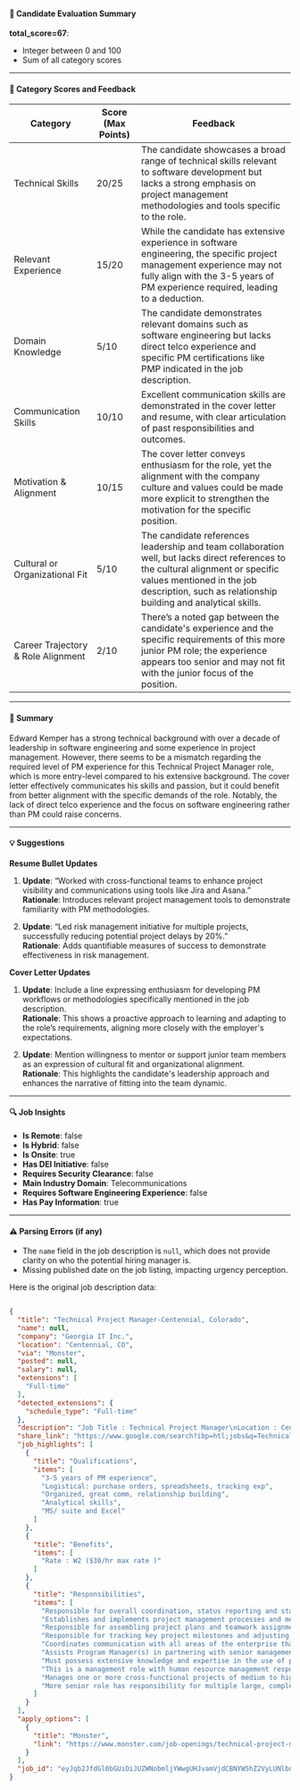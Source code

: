#### 📄 Candidate Evaluation Summary

**total_score=67**:  
- Integer between 0 and 100  
- Sum of all category scores  

---

#### 🎯 Category Scores and Feedback

| Category                           | Score (Max Points) | Feedback                                                                                                                                                                                                                      |
|------------------------------------|---------------------|-------------------------------------------------------------------------------------------------------------------------------------------------------------------------------------------------------------------------------|
| Technical Skills                   | 20/25               | The candidate showcases a broad range of technical skills relevant to software development but lacks a strong emphasis on project management methodologies and tools specific to the role.                                                                 |
| Relevant Experience                  | 15/20               | While the candidate has extensive experience in software engineering, the specific project management experience may not fully align with the 3-5 years of PM experience required, leading to a deduction.                                                        |
| Domain Knowledge                    | 5/10                | The candidate demonstrates relevant domains such as software engineering but lacks direct telco experience and specific PM certifications like PMP indicated in the job description.                                                                                       |
| Communication Skills                | 10/10               | Excellent communication skills are demonstrated in the cover letter and resume, with clear articulation of past responsibilities and outcomes.                                                                                                   |
| Motivation & Alignment              | 10/15               | The cover letter conveys enthusiasm for the role, yet the alignment with the company culture and values could be made more explicit to strengthen the motivation for the specific position.                                                       |
| Cultural or Organizational Fit      | 5/10                | The candidate references leadership and team collaboration well, but lacks direct references to the cultural alignment or specific values mentioned in the job description, such as relationship building and analytical skills.                                |
| Career Trajectory & Role Alignment | 2/10                | There’s a noted gap between the candidate's experience and the specific requirements of this more junior PM role; the experience appears too senior and may not fit with the junior focus of the position.                    |

---

#### 🧾 Summary

Edward Kemper has a strong technical background with over a decade of leadership in software engineering and some experience in project management. However, there seems to be a mismatch regarding the required level of PM experience for this Technical Project Manager role, which is more entry-level compared to his extensive background. The cover letter effectively communicates his skills and passion, but it could benefit from better alignment with the specific demands of the role. Notably, the lack of direct telco experience and the focus on software engineering rather than PM could raise concerns.

---

#### 💡 Suggestions

**Resume Bullet Updates**  
1. **Update**: “Worked with cross-functional teams to enhance project visibility and communications using tools like Jira and Asana.”  
   **Rationale**: Introduces relevant project management tools to demonstrate familiarity with PM methodologies.

2. **Update**: “Led risk management initiative for multiple projects, successfully reducing potential project delays by 20%.”  
   **Rationale**: Adds quantifiable measures of success to demonstrate effectiveness in risk management.

**Cover Letter Updates**  
1. **Update**: Include a line expressing enthusiasm for developing PM workflows or methodologies specifically mentioned in the job description.  
   **Rationale**: This shows a proactive approach to learning and adapting to the role’s requirements, aligning more closely with the employer's expectations.

2. **Update**: Mention willingness to mentor or support junior team members as an expression of cultural fit and organizational alignment.  
   **Rationale**: This highlights the candidate's leadership approach and enhances the narrative of fitting into the team dynamic.

---

#### 🔍 Job Insights

- **Is Remote**: false  
- **Is Hybrid**: false  
- **Is Onsite**: true  
- **Has DEI Initiative**: false  
- **Requires Security Clearance**: false  
- **Main Industry Domain**: Telecommunications  
- **Requires Software Engineering Experience**: false  
- **Has Pay Information**: true  

---

#### ⚠️ Parsing Errors (if any)

- The `name` field in the job description is `null`, which does not provide clarity on who the potential hiring manager is.
- Missing published date on the job listing, impacting urgency perception.

Here is the original job description data:

```json

{
  "title": "Technical Project Manager-Centennial, Colorado",
  "name": null,
  "company": "Georgia IT Inc.",
  "location": "Centennial, CO",
  "via": "Monster",
  "posted": null,
  "salary": null,
  "extensions": [
    "Full-time"
  ],
  "detected_extensions": {
    "schedule_type": "Full-time"
  },
  "description": "Job Title : Technical Project Manager\nLocation : Centennial, Colorado\nPosition Type : Contract\nRate : W2 ($30/hr max rate )\nInterview mode Face to face\nPreferred only Green card, US Citizen and GC EAD\nwe are looking for junior\nJob Description:\n\nSkill Sets:\n\u2022 PMP a Plus\n\u2022 3-5 years of PM experience\n\u2022 Logistical: purchase orders, spreadsheets, tracking exp.\n\u2022 Telco exp. a plus\n\u2022 Organized, great comm, relationship building\n\u2022 Analytical skills\n\u2022 MS/ suite and Excel\n\u2022 Oracle a plus.\nResponsibilities\n\u2022 Responsible for overall coordination, status reporting and stability of project oriented work efforts.\n\u2022 Establishes and implements project management processes and methodologies for the IT community to ensure projects are delivered on time, within budget, adhere to high quality standards and meet customer expectations.\n\u2022 Responsible for assembling project plans and teamwork assignments, directing and monitoring work efforts on a daily basis, identifying resource needs, performing quality review; and escalating functional, quality, timeline issues appropriately.\n\u2022 Responsible for tracking key project milestones and adjusting project plans and/or resources to meet the needs of customers.\n\u2022 Coordinates communication with all areas of the enterprise that impacts the scope, budget, risk and resources of the work effort being managed.\n\u2022 Assists Program Manager(s) in partnering with senior management of the business community to identify and prioritize opportunities for utilizing IT to achieve the goals of the enterprise.\n\u2022 Must possess extensive knowledge and expertise in the use of project management methodologies and tools, resource management practices and change management techniques.\n\u2022 This is a management role with human resource management responsibilities (e.g., hiring, performance management).\n\u2022 Manages one or more cross-functional projects of medium to high complexity.\n\u2022 More senior role has responsibility for multiple large, complex projects with greater impact to the enterprise.\n\nAbout the Company:\nGeorgia IT Inc.",
  "share_link": "https://www.google.com/search?ibp=htl;jobs&q=Technical+Project+Manager&htidocid=t99yT9O30D1OQLR3AAAAAA%3D%3D&hl=en-US&shndl=37&shmd=H4sIAAAAAAAA_1XNsQrCMBAAUFz7CU7nKjYRwUXHUkoF0aF7ucYjSYl3Jbmhf-RviqPLW1_12VTtQC5wdJjgmWUmp3BHRk-5boiVmCOmAzSSJONLoIabTFAIswsgDJ2IT7S9BtWlXKwtJRlfFDU64-RthWmS1c4ylR9jCZhpSag0ns7H1Szs97uOJPuI0A_QszMQGf7yxxe1i3szqgAAAA&shmds=v1_AQbUm976jpxwktreXHYtqA8TU49szL8VYLVyE03A08nWLzctZg&source=sh/x/job/li/m1/1#fpstate=tldetail&htivrt=jobs&htiq=Technical+Project+Manager&htidocid=t99yT9O30D1OQLR3AAAAAA%3D%3D",
  "job_highlights": [
    {
      "title": "Qualifications",
      "items": [
        "3-5 years of PM experience",
        "Logistical: purchase orders, spreadsheets, tracking exp",
        "Organized, great comm, relationship building",
        "Analytical skills",
        "MS/ suite and Excel"
      ]
    },
    {
      "title": "Benefits",
      "items": [
        "Rate : W2 ($30/hr max rate )"
      ]
    },
    {
      "title": "Responsibilities",
      "items": [
        "Responsible for overall coordination, status reporting and stability of project oriented work efforts",
        "Establishes and implements project management processes and methodologies for the IT community to ensure projects are delivered on time, within budget, adhere to high quality standards and meet customer expectations",
        "Responsible for assembling project plans and teamwork assignments, directing and monitoring work efforts on a daily basis, identifying resource needs, performing quality review; and escalating functional, quality, timeline issues appropriately",
        "Responsible for tracking key project milestones and adjusting project plans and/or resources to meet the needs of customers",
        "Coordinates communication with all areas of the enterprise that impacts the scope, budget, risk and resources of the work effort being managed",
        "Assists Program Manager(s) in partnering with senior management of the business community to identify and prioritize opportunities for utilizing IT to achieve the goals of the enterprise",
        "Must possess extensive knowledge and expertise in the use of project management methodologies and tools, resource management practices and change management techniques",
        "This is a management role with human resource management responsibilities (e.g., hiring, performance management)",
        "Manages one or more cross-functional projects of medium to high complexity",
        "More senior role has responsibility for multiple large, complex projects with greater impact to the enterprise"
      ]
    }
  ],
  "apply_options": [
    {
      "title": "Monster",
      "link": "https://www.monster.com/job-openings/technical-project-manager-centennial-colorado-centennial-co--bf210fa1-d498-4990-8842-f13a531189a1?utm_campaign=google_jobs_apply&utm_source=google_jobs_apply&utm_medium=organic"
    }
  ],
  "job_id": "eyJqb2JfdGl0bGUiOiJUZWNobmljYWwgUHJvamVjdCBNYW5hZ2VyLUNlbnRlbm5pYWwsIENvbG9yYWRvIiwiY29tcGFueV9uYW1lIjoiR2VvcmdpYSBJVCBJbmMuIiwiYWRkcmVzc19jaXR5IjoiQ2VudGVubmlhbCwgQ08iLCJodGlkb2NpZCI6InQ5OXlUOU8zMEQxT1FMUjNBQUFBQUE9PSIsInV1bGUiOiJ3K0NBSVFJQ0lOVlc1cGRHVmtJRk4wWVhSbGN3In0="
}